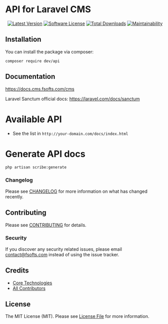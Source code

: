 # API for Laravel CMS

<p align="center">
    <a href="https://packagist.org/packages/vswb/api"><img src="https://img.shields.io/packagist/v/vswb/api.svg?style=flat-square" alt="Latest Version"></a>
    <a href="/LICENSE"><img src="https://img.shields.io/badge/license-MIT-brightgreen.svg?style=flat-square" alt="Software License"></a>
    <a href="https://packagist.org/packages/vswb/api"><img src="https://img.shields.io/packagist/dt/vswb/api.svg?style=flat-square" alt="Total Downloads"></a>
    <a href="https://codeclimate.com/github/vswb/api/maintainability"><img src="https://api.codeclimate.com/v1/badges/a6e4612307e3b3bf8252/maintainability" alt="Maintainability"></a>
</p>

## Installation

You can install the package via composer:

```shell
composer require dev/api
```

## Documentation

https://docs.cms.fsofts.com/cms

Laravel Sanctum official docs: https://laravel.com/docs/sanctum

# Available API

- See the list in `http://your-domain.com/docs/index.html`

# Generate API docs
```shell
php artisan scribe:generate
```

### Changelog

Please see [CHANGELOG](CHANGELOG.md) for more information on what has changed recently.

## Contributing

Please see [CONTRIBUTING](CONTRIBUTING.md) for details.

### Security

If you discover any security related issues, please email contact@fsofts.com instead of using the issue tracker.

## Credits

- [Core Technologies](https://github.com/vswb)
- [All Contributors](../../contributors)

## License

The MIT License (MIT). Please see [License File](LICENSE) for more information.

